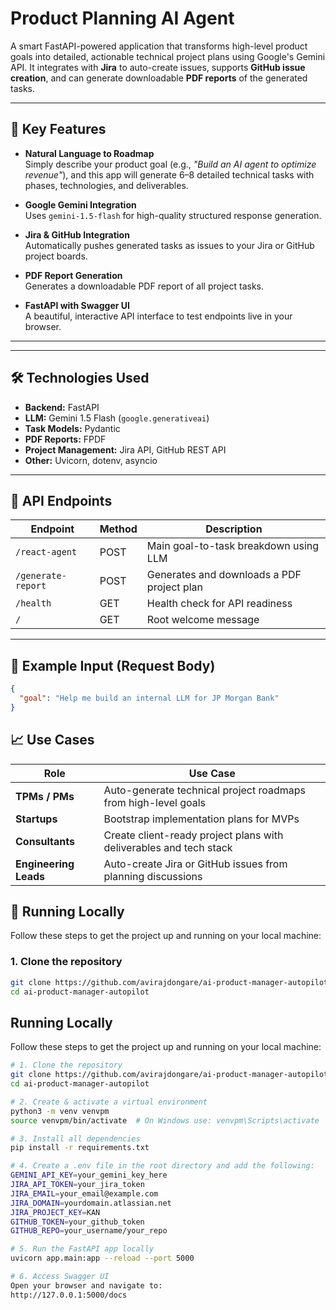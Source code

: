 # Product Planning AI Agent

A smart FastAPI-powered application that transforms high-level product goals into detailed, actionable technical project plans using Google's Gemini API. It integrates with **Jira** to auto-create issues, supports **GitHub issue creation**, and can generate downloadable **PDF reports** of the generated tasks.

---

## 🚀 Key Features

- **Natural Language to Roadmap**  
  Simply describe your product goal (e.g., _"Build an AI agent to optimize revenue"_), and this app will generate 6–8 detailed technical tasks with phases, technologies, and deliverables.

- **Google Gemini Integration**  
  Uses `gemini-1.5-flash` for high-quality structured response generation.

- **Jira & GitHub Integration**  
  Automatically pushes generated tasks as issues to your Jira or GitHub project boards.

- **PDF Report Generation**  
  Generates a downloadable PDF report of all project tasks.

- **FastAPI with Swagger UI**  
  A beautiful, interactive API interface to test endpoints live in your browser.

---

---

## 🛠️ Technologies Used

- **Backend:** FastAPI
- **LLM:** Gemini 1.5 Flash (`google.generativeai`)
- **Task Models:** Pydantic
- **PDF Reports:** FPDF
- **Project Management:** Jira API, GitHub REST API
- **Other:** Uvicorn, dotenv, asyncio

---

## 🧪 API Endpoints

| Endpoint             | Method | Description                                |
|----------------------|--------|--------------------------------------------|
| `/react-agent`       | POST   | Main goal-to-task breakdown using LLM      |
| `/generate-report`   | POST   | Generates and downloads a PDF project plan |
| `/health`            | GET    | Health check for API readiness             |
| `/`                  | GET    | Root welcome message                       |

---

## 🔄 Example Input (Request Body)

```json
{
  "goal": "Help me build an internal LLM for JP Morgan Bank"
}
```

## 📈 Use Cases

| Role               | Use Case                                                                 |
|--------------------|--------------------------------------------------------------------------|
| **TPMs / PMs**      | Auto-generate technical project roadmaps from high-level goals           |
| **Startups**        | Bootstrap implementation plans for MVPs                                  |
| **Consultants**     | Create client-ready project plans with deliverables and tech stack       |
| **Engineering Leads** | Auto-create Jira or GitHub issues from planning discussions             |


## 🚀 Running Locally

Follow these steps to get the project up and running on your local machine:

### 1. **Clone the repository**
```bash
git clone https://github.com/avirajdongare/ai-product-manager-autopilot.git
cd ai-product-manager-autopilot
```

##  Running Locally

Follow these steps to get the project up and running on your local machine:

```bash
# 1. Clone the repository
git clone https://github.com/avirajdongare/ai-product-manager-autopilot.git
cd ai-product-manager-autopilot
```

```bash
# 2. Create & activate a virtual environment
python3 -m venv venvpm
source venvpm/bin/activate  # On Windows use: venvpm\Scripts\activate
```

```bash
# 3. Install all dependencies
pip install -r requirements.txt
```

```bash
# 4. Create a .env file in the root directory and add the following:
GEMINI_API_KEY=your_gemini_key_here  
JIRA_API_TOKEN=your_jira_token  
JIRA_EMAIL=your_email@example.com  
JIRA_DOMAIN=yourdomain.atlassian.net  
JIRA_PROJECT_KEY=KAN  
GITHUB_TOKEN=your_github_token  
GITHUB_REPO=your_username/your_repo  
```

```bash
# 5. Run the FastAPI app locally
uvicorn app.main:app --reload --port 5000
```

```bash
# 6. Access Swagger UI
Open your browser and navigate to:
http://127.0.0.1:5000/docs
```
